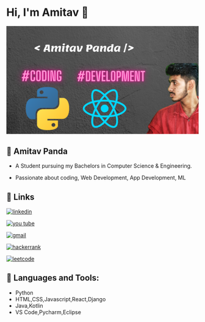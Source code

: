 # Hi, I'm Amitav 👋

![Amitav Panda](https://github.com/Amitavpanda/Amitavpanda/blob/main/welcome%20little%20one!.png)

## 🚀 Amitav Panda

 - A Student pursuing my Bachelors in Computer Science & Engineering.

- Passionate about coding, Web Development, App Development, ML

## 🔗 Links
[![linkedin](https://img.shields.io/badge/linkedin-0A66C2?style=for-the-badge&logo=linkedin&logoColor=white)](https://www.linkedin.com/in/amitav-panda-633a001b6/)

[![you tube](https://img.shields.io/badge/Youtube-FF0000?style=for-the-badge&logo=youtube&logoColor=white)](https://www.youtube.com/channel/UCVg7n9ok7tzCGfp2vPUueNw)

[![gmail](https://img.shields.io/badge/gmail-BB001B?style=for-the-badge&logo=gmail&logoColor=white)](pandaamitav01@gmail.com)

[![hackerrank](https://img.shields.io/badge/hackerrank-00ff00?style=for-the-badge&logo=hackerrankl&logoColor=white)](https://www.hackerrank.com/pandaamitav01)

[![leetcode](https://img.shields.io/badge/leetcode-ffa500?style=for-the-badge&logo=leetcodel&logoColor=white)](https://leetcode.com/amitavpanda/)

## 🧰 Languages and Tools:
- Python 
- HTML,CSS,Javascript,React,Django
- Java,Kotlin
- VS Code,Pycharm,Eclipse
